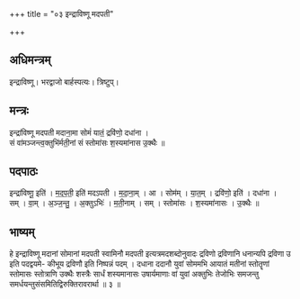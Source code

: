 +++
title = "०३ इन्द्राविष्णू मदपती"

+++
## अधिमन्त्रम्
इन्द्राविष्णू। भरद्वाजो बार्हस्पत्यः। त्रिष्टुप्।

## मन्त्रः
इन्द्रा॑विष्णू मदपती मदाना॒मा सोमं॑ यातं॒ द्रवि॑णो॒ दधा॑ना ।  
सं वा॑मञ्जन्त्व॒क्तुभि॑र्मती॒नां सं स्तोमा॑सः श॒स्यमा॑नास उ॒क्थैः ॥

## पदपाठः
इन्द्रा॑विष्णू॒ इति॑ । म॒द॒प॒ती॒ इति॑ मदऽपती । म॒दा॒ना॒म् । आ । सोम॑म् । या॒त॒म् । द्रवि॑णो॒ इति॑ । दधा॑ना ।  
सम् । वा॒म् । अ॒ञ्ज॒न्तु॒ । अ॒क्तुऽभिः॑ । म॒ती॒नाम् । सम् । स्तोमा॑सः । श॒स्यमा॑नासः । उ॒क्थैः ॥

## भाष्यम्
हे इन्द्राविष्णू मदानां सोमानां मदपती स्वामिनौ मदपती इत्यत्रमदशब्दोनुवादः द्रविणो द्रविणानि धनान्यपि द्रविणा उ इति पदद्वयमे- कीभूय द्रविणौ इति निष्पन्नं पदम् । दधाना ददानौ युवां सोममभि आयातं मतीनां स्तोतॄणां स्तोमासः स्तोत्राणि उक्थैः शस्त्रैः सार्धं शस्यमानासः उषार्यमाणाः वां युवां अक्तुभिः तेजोभिः समजन्तु समर्धयन्तुसंसमितिद्विरुक्तिरावरार्था ॥ ३ ॥